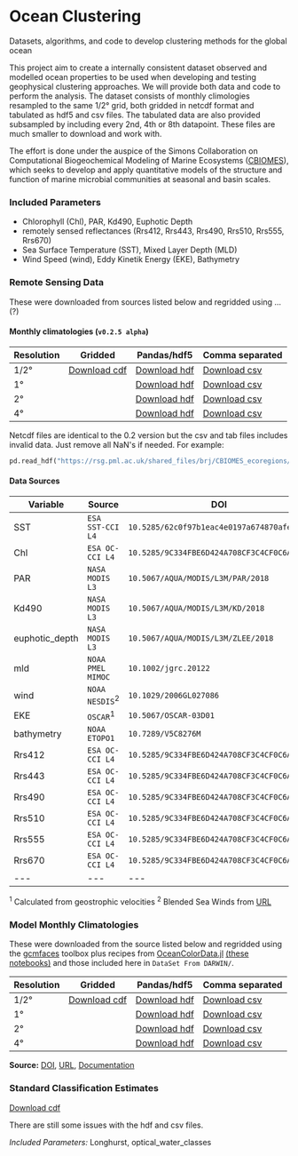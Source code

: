 # Ocean Clustering
Datasets, algorithms, and code to develop clustering methods for the global ocean

This project aim to create a internally consistent dataset observed and modelled ocean properties to be used when developing and testing geophysical clustering approaches. We will provide both data and code to perform the analysis. The dataset consists of monthly climologies resampled to the same 1/2° grid, both gridded in netcdf format and tabulated as hdf5 and csv files. The tabulated data are also provided subsampled by including every 2nd, 4th or 8th datapoint. These files are much smaller to download and work with.  

The effort is done under the auspice of the Simons Collaboration on Computational Biogeochemical Modeling of Marine Ecosystems ([CBIOMES](https://cbiomes.org)), which seeks to develop and apply quantitative models of the structure and function of marine microbial communities at seasonal and basin scales.

### Included Parameters

- Chlorophyll (Chl), PAR, Kd490, Euphotic Depth
- remotely sensed reflectances (Rrs412, Rrs443, Rrs490, Rrs510, Rrs555, Rrs670)
- Sea Surface Temperature (SST), Mixed Layer Depth (MLD)
- Wind Speed (wind), Eddy Kinetik Energy (EKE), Bathymetry

### Remote Sensing Data

These were downloaded from sources listed below and regridded using ... (?)

#### Monthly climatologies (`v0.2.5 alpha`)

Resolution |Gridded | Pandas/hdf5 | Comma separated
---|---|---|---
1/2° | [Download cdf](https://rsg.pml.ac.uk/shared_files/brj/CBIOMES_ecoregions/ver_0_2_5/gridded_geospatial_montly_clim_360_720_ver_0_2.nc) | [Download hdf](https://rsg.pml.ac.uk/shared_files/brj/CBIOMES_ecoregions/ver_0_2_5/tabulated_geospatial_montly_clim_360_720_ver_0_2_5.h5) | [Download csv](https://rsg.pml.ac.uk/shared_files/brj/CBIOMES_ecoregions/ver_0_2_5/tabulated_geospatial_montly_clim_360_720_ver_0_2_5.csv)
 1°| |[Download hdf](https://rsg.pml.ac.uk/shared_files/brj/CBIOMES_ecoregions/ver_0_2_5/tabulated_geospatial_montly_clim_180_360_ver_0_2_5.h5) | [Download csv](https://rsg.pml.ac.uk/shared_files/brj/CBIOMES_ecoregions/ver_0_2_5/tabulated_geospatial_montly_clim_180_360_ver_0_2_5_5.csv)
2°| |[Download hdf](https://rsg.pml.ac.uk/shared_files/brj/CBIOMES_ecoregions/ver_0_2_5/tabulated_geospatial_montly_clim_090_180_ver_0_2_5.h5) | [Download csv](https://rsg.pml.ac.uk/shared_files/brj/CBIOMES_ecoregions/ver_0_2_5/tabulated_geospatial_montly_clim_090_180_ver_0_2_5.csv)
4°| | [Download hdf](https://rsg.pml.ac.uk/shared_files/brj/CBIOMES_ecoregions/ver_0_2_5/tabulated_geospatial_montly_clim_045_090_ver_0_2_5.h5) | [Download csv](https://rsg.pml.ac.uk/shared_files/brj/CBIOMES_ecoregions/ver_0_2_5/tabulated_geospatial_montly_clim_045_090_ver_0_2_5.csv)

Netcdf files are identical to the 0.2 version but the csv and tab files includes invalid data. Just remove all NaN's if needed. For example:

```python
pd.read_hdf("https://rsg.pml.ac.uk/shared_files/brj/CBIOMES_ecoregions/ver_0_2_5/tabulated_geospatial_montly_clim_045_090_ver_0_2_5.csv").dropna(inplace=True)
```

#### Data Sources

Variable |Source | DOI
---|---|---
SST | `ESA SST-CCI L4` | `10.5285/62c0f97b1eac4e0197a674870afe1ee6`
Chl | `ESA OC-CCI L4` | `10.5285/9C334FBE6D424A708CF3C4CF0C6A53F5`
PAR | `NASA MODIS L3` | `10.5067/AQUA/MODIS/L3M/PAR/2018`
Kd490 | `NASA MODIS L3` | `10.5067/AQUA/MODIS/L3M/KD/2018`
euphotic_depth | `NASA MODIS L3` | `10.5067/AQUA/MODIS/L3M/ZLEE/2018`
mld | `NOAA PMEL MIMOC` | `10.1002/jgrc.20122`
wind | `NOAA NESDIS`<sup>2</sup> | `10.1029/2006GL027086`
EKE | `OSCAR`<sup>1</sup> | `10.5067/OSCAR-03D01`
bathymetry | `NOAA ETOPO1` | `10.7289/V5C8276M`
Rrs412 | `ESA OC-CCI L4` | `10.5285/9C334FBE6D424A708CF3C4CF0C6A53F5`
Rrs443 | `ESA OC-CCI L4` | `10.5285/9C334FBE6D424A708CF3C4CF0C6A53F5`
Rrs490 | `ESA OC-CCI L4` | `10.5285/9C334FBE6D424A708CF3C4CF0C6A53F5`
Rrs510 | `ESA OC-CCI L4` | `10.5285/9C334FBE6D424A708CF3C4CF0C6A53F5`
Rrs555 | `ESA OC-CCI L4` | `10.5285/9C334FBE6D424A708CF3C4CF0C6A53F5`
Rrs670 | `ESA OC-CCI L4` | `10.5285/9C334FBE6D424A708CF3C4CF0C6A53F5`
---|---|---

<sup>1</sup> Calculated from geostrophic velocities
<sup>2</sup> Blended Sea Winds from [URL](https://www.ncdc.noaa.gov/data-access/marineocean-data/blended-global/blended-sea-winds)

### Model Monthly Climatologies

These were downloaded from the source listed below and regridded using the [gcmfaces](http://gcmfaces.readthedocs.io/en/latest/) toolbox plus recipes from [OceanColorData.jl](https://gaelforget.github.io/OceanColorData.jl/dev/) [(these notebooks)](https://github.com/gaelforget/MarineEcosystemNotebooks) and those included here in `DataSet From DARWIN/`.



Resolution |Gridded | Pandas/hdf5 | Comma separated
---|---|---|---
1/2° | [Download cdf](https://rsg.pml.ac.uk/shared_files/brj/CBIOMES_ecoregions/ver_0_2/gridded_darwin_montly_clim_360_720_ver_0_2.nc) | [Download hdf](https://rsg.pml.ac.uk/shared_files/brj/CBIOMES_ecoregions/ver_0_2/tabulated_darwin_montly_clim_360_720_ver_0_2.h5) | [Download csv](https://rsg.pml.ac.uk/shared_files/brj/CBIOMES_ecoregions/ver_0_2/tabulated_darwin_montly_clim_360_720_ver_0_2.csv)
 1°| |[Download hdf](https://rsg.pml.ac.uk/shared_files/brj/CBIOMES_ecoregions/ver_0_2/tabulated_darwin_montly_clim_180_360_ver_0_2.h5) | [Download csv](https://rsg.pml.ac.uk/shared_files/brj/CBIOMES_ecoregions/ver_0_2/tabulated_darwin_montly_clim_180_360_ver_0_2.csv)
2°| |[Download hdf](https://rsg.pml.ac.uk/shared_files/brj/CBIOMES_ecoregions/ver_0_2/tabulated_darwin_montly_clim_090_180_ver_0_2.h5) | [Download csv](https://rsg.pml.ac.uk/shared_files/brj/CBIOMES_ecoregions/ver_0_2/tabulated_darwin_montly_clim_090_180_ver_0_2.csv)
4°| | [Download hdf](https://rsg.pml.ac.uk/shared_files/brj/CBIOMES_ecoregions/ver_0_2/tabulated_darwin_montly_clim_045_090_ver_0_2.h5) | [Download csv](https://rsg.pml.ac.uk/shared_files/brj/CBIOMES_ecoregions/ver_0_2/tabulated_darwin_montly_clim_045_090_ver_0_2.csv)

**Source:** [DOI](10.5281/zenodo.2653669), [URL](http://engaging-opendap.mit.edu:8080/thredds/dodsC/las/id-fba1de9aef/), [Documentation](https://cbiomes.readthedocs.io/) 

### Standard Classification Estimates

[Download cdf](https://rsg.pml.ac.uk/shared_files/brj/CBIOMES_ecoregions/ver_0_2/gridded_geospatial_regions_360_720_ver_0_2.nc)

There are still some issues with the hdf and csv files. 
<!--
Resolution |Gridded | Pandas/hdf5 | Comma separated
---|---|---|---
1/2° | [Download cdf](https://rsg.pml.ac.uk/shared_files/brj/CBIOMES_ecoregions/ver_0_2/gridded_geospatial_regions_360_720_ver_0_2.nc) | [Download hdf](https://rsg.pml.ac.uk/shared_files/brj/CBIOMES_ecoregions/ver_0_2/tabulated_geospatial_regions_360_720_ver_0_2.h5) | [Download csv](https://rsg.pml.ac.uk/shared_files/brj/CBIOMES_ecoregions/ver_0_2/tabulated_geospatial_regions_360_720_ver_0_2.csv)
 1°| |[Download hdf](https://rsg.pml.ac.uk/shared_files/brj/CBIOMES_ecoregions/ver_0_2/tabulated_geospatial_regions_180_360_ver_0_2.h5) | [Download csv](https://rsg.pml.ac.uk/shared_files/brj/CBIOMES_ecoregions/ver_0_2/tabulated_geospatial_regions_180_360_ver_0_2.csv)
2°| |[Download hdf](https://rsg.pml.ac.uk/shared_files/brj/CBIOMES_ecoregions/ver_0_2/tabulated_geospatial_regions_090_180_ver_0_2.h5) | [Download csv](https://rsg.pml.ac.uk/shared_files/brj/CBIOMES_ecoregions/ver_0_2/tabulated_geospatial_regions_090_180_ver_0_2.csv)
4°| | [Download hdf](https://rsg.pml.ac.uk/shared_files/brj/CBIOMES_ecoregions/ver_0_2/tabulated_geospatial_regions_045_090_ver_0_2.h5) | [Download csv](https://rsg.pml.ac.uk/shared_files/brj/CBIOMES_ecoregions/ver_0_2/tabulated_geospatial_regions_045_090_ver_0_2.csv)
-->
*Included Parameters:* Longhurst, optical\_water\_classes

